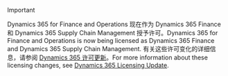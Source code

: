 > [!IMPORTANT]
> <span data-ttu-id="bc61e-101">Dynamics 365 for Finance and Operations 现在作为 Dynamics 365 Finance 和 Dynamics 365 Supply Chain Management 授予许可。</span><span class="sxs-lookup"><span data-stu-id="bc61e-101">Dynamics 365 for Finance and Operations is now being licensed as Dynamics 365 Finance and Dynamics 365 Supply Chain Management.</span></span> <span data-ttu-id="bc61e-102">有关这些许可变化的详细信息，请参阅 [Dynamics 365 许可更新](https://docs.microsoft.com/dynamics365/licensing/update)。</span><span class="sxs-lookup"><span data-stu-id="bc61e-102">For more information about these licensing changes, see [Dynamics 365 Licensing Update](https://docs.microsoft.com/dynamics365/licensing/update).</span></span>
